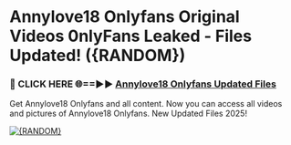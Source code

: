 # Annylove18 Onlyfans Original Videos 0nlyFans Leaked - Files Updated! ({RANDOM})

<h3>🔴 CLICK HERE 🌐==►► <a href="https://betterlinks.top/A2PfLJ" rel="nofollow">Annylove18 Onlyfans Updated Files</a></h3>

Get Annylove18 Onlyfans and all content. Now you can access all videos and pictures of Annylove18 Onlyfans. New Updated Files 2025!

[![{RANDOM}](https://i.imgur.com/ppqm5kG.gif)](https://betterlinks.top/A2PfLJ)